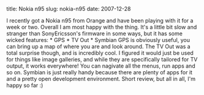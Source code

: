 title: Nokia n95
slug: nokia-n95
date: 2007-12-28


I recently got a Nokia n95 from Orange and have been playing with it for a week or two.
Overall I am most happy with the thing. It's a little bit slow and stranger than SonyEricsson's firmware in some ways, but it has some wicked features:
\* GPS
\* TV Out
\* Symbian
GPS is obviously useful, you can bring up a map of where you are and look around. The TV Out was a total surprise though, and is incredibly cool. I figured it would just be used for things like image galleries, and while they are specifically tailored for TV output, it works everywhere! You can nagivate all the menus, run apps and so on.
Symbian is just really handy because there are plenty of apps for it and a pretty open development environment.
Short review, but all in all, I'm happy so far :)
